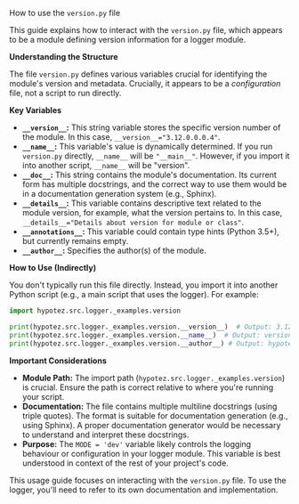 How to use the `version.py` file

This guide explains how to interact with the `version.py` file, which appears to be a module defining version information for a logger module.

**Understanding the Structure**

The file `version.py` defines various variables crucial for identifying the module's version and metadata.  Crucially, it appears to be a *configuration* file, not a script to run directly.

**Key Variables**

* **`__version__`:**  This string variable stores the specific version number of the module. In this case, `__version__="3.12.0.0.0.4"`.
* **`__name__`:** This variable's value is dynamically determined.  If you run `version.py` directly, `__name__` will be `"__main__"`. However, if you import it into another script, `__name__` will be "version".
* **`__doc__`:** This string contains the module's documentation.  Its current form has multiple docstrings, and the correct way to use them would be in a documentation generation system (e.g., Sphinx).
* **`__details__`:**  This variable contains descriptive text related to the module version, for example, what the version pertains to. In this case, `__details__="Details about version for module or class"`.
* **`__annotations__`:** This variable could contain type hints (Python 3.5+), but currently remains empty.
* **`__author__`:** Specifies the author(s) of the module.

**How to Use (Indirectly)**

You don't typically run this file directly. Instead, you import it into another Python script (e.g., a main script that uses the logger).  For example:

```python
import hypotez.src.logger._examples.version

print(hypotez.src.logger._examples.version.__version__)  # Output: 3.12.0.0.0.4
print(hypotez.src.logger._examples.version.__name__)  # Output: version (if imported) or __main__ (if run)
print(hypotez.src.logger._examples.version.__author__) # Output: hypotez
```

**Important Considerations**

* **Module Path:**  The import path (`hypotez.src.logger._examples.version`) is crucial. Ensure the path is correct relative to where you're running your script.
* **Documentation:** The file contains multiple multiline docstrings (using triple quotes).  The format is suitable for documentation generation (e.g., using Sphinx).  A proper documentation generator would be necessary to understand and interpret these docstrings.
* **Purpose:** The `MODE = 'dev'` variable likely controls the logging behaviour or configuration in your logger module.  This variable is best understood in context of the rest of your project's code.


This usage guide focuses on interacting with the `version.py` file. To use the logger, you'll need to refer to its own documentation and implementation.